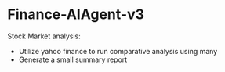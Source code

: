 # Finance-AIAgent-v3

Stock Market analysis:
- Utilize yahoo finance to run comparative analysis using many
- Generate a small summary report
